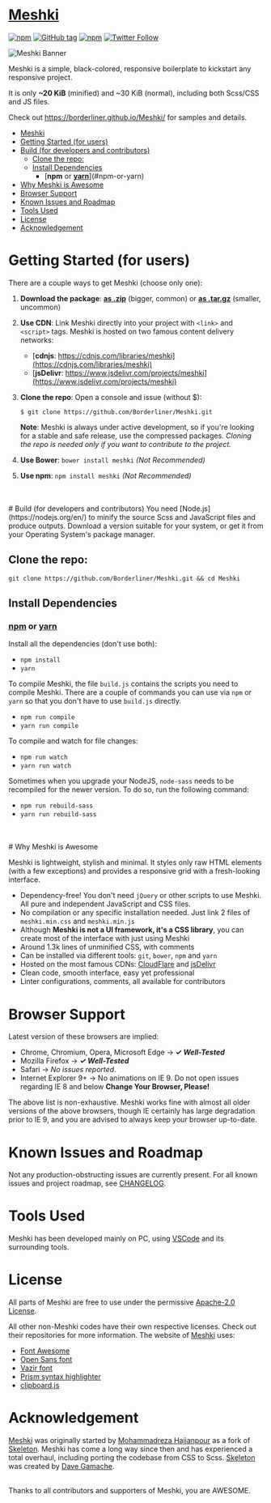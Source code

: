 # [Meshki](https://borderliner.github.io/Meshki/)
[![npm](https://img.shields.io/npm/dm/meshki.svg?maxAge=2592000?style=flat-square)](https://www.npmjs.com/package/meshki)
[![GitHub tag](https://img.shields.io/github/tag/borderliner/meshki.svg?maxAge=2592000?style=flat-square)](https://github.com/Borderliner/Meshki/releases)
[![npm](https://img.shields.io/npm/l/meshki.svg?maxAge=2592000?style=flat-square)](https://github.com/Borderliner/Meshki/blob/master/LICENSE)
[![Twitter Follow](https://img.shields.io/twitter/follow/meshki_ui.svg?style=social&label=Follow&maxAge=2592000?style=flat-square)](https://twitter.com/Meshki_UI)

![Meshki Banner](https://borderliner.github.io/Meshki/meta-image.png)

Meshki is a simple, black-colored, responsive boilerplate to kickstart any responsive project.

It is only <b>~20 KiB</b> (minified) and ~30 KiB (normal), including both Scss/CSS and JS files.

Check out <https://borderliner.github.io/Meshki/> for samples and details.

- [Meshki](#meshki)
- [Getting Started (for users)](#getting-started-for-users)
- [Build (for developers and contributors)](#build-for-developers-and-contributors)
  - [Clone the repo:](#clone-the-repo)
  - [Install Dependencies](#install-dependencies)
    - [**npm** or [**yarn**](https://yarnpkg.com/)](#npm-or-yarn)
- [Why Meshki is Awesome](#why-meshki-is-awesome)
- [Browser Support](#browser-support)
- [Known Issues and Roadmap](#known-issues-and-roadmap)
- [Tools Used](#tools-used)
- [License](#license)
- [Acknowledgement](#acknowledgement)

# Getting Started (for users)

There are a couple ways to get Meshki (choose only one):
1. **Download the package**: [**as .zip**](https://api.github.com/repos/Borderliner/Meshki/zipball) (bigger, common) or [**as .tar.gz**](https://api.github.com/repos/Borderliner/Meshki/tarball) (smaller, uncommon)
2. **Use CDN**: Link Meshki directly into your project with `<link>` and `<script>` tags. Meshki is hosted on two famous content delivery networks:
   * [**cdnjs**: https://cdnjs.com/libraries/meshki](https://cdnjs.com/libraries/meshki)
   * [**jsDelivr**: https://www.jsdelivr.com/projects/meshki](https://www.jsdelivr.com/projects/meshki)
3. **Clone the repo**: Open a console and issue (without $):
   
   `$ git clone https://github.com/Borderliner/Meshki.git`
   
   **Note**: Meshki is always under active development, so if you're looking for a stable and safe release, use the compressed packages. *Cloning the repo is needed only if you want to contribute to the project.*
4. **Use Bower**: `bower install meshki` *(Not Recommended)*
5. **Use npm**: `npm install meshki` *(Not Recommended)*
<br>
<br>
# Build (for developers and contributors)
You need [Node.js](https://nodejs.org/en/) to minify the source Scss and JavaScript files and produce outputs. Download a version suitable for your system, or get it from your Operating System's package manager. 

## Clone the repo:

`git clone https://github.com/Borderliner/Meshki.git && cd Meshki`

## Install Dependencies

### [**npm**](https://www.npmjs.com/) or [**yarn**](https://yarnpkg.com/)

Install all the dependencies (don't use both):

- `npm install`
- `yarn`

To compile Meshki, the file `build.js` contains the scripts you need to compile Meshki. There are a couple of commands you can use via `npm` or `yarn` so that you don't have to use `build.js` directly.

- `npm run compile`
- `yarn run compile`

To compile and watch for file changes:

- `npm run watch`
- `yarn run watch`

Sometimes when you upgrade your NodeJS, `node-sass` needs to be recompiled for the newer version. To do so, run the following command:

- `npm run rebuild-sass`
- `yarn run rebuild-sass`
<br>
<br>
# Why Meshki is Awesome

Meshki is lightweight, stylish and minimal. It styles only raw HTML elements (with a few exceptions) and provides a responsive grid with a fresh-looking interface.

- Dependency-free! You don't need `jQuery` or other scripts to use Meshki. All pure and independent JavaScript and CSS files.
- No compilation or any specific installation needed. Just link 2 files of `meshki.min.css` and `meshki.min.js`
- Although **Meshki is not a UI framework, it's a CSS library**, you can create most of the interface with just using Meshki
- Around 1.3k lines of unminified CSS, with comments
- Can be installed via different tools: `git`, `bower`, `npm` and `yarn`
- Hosted on the most famous CDNs: [CloudFlare](https://cdnjs.com/libraries/meshki) and [jsDelivr](https://www.jsdelivr.com/projects/meshki)
- Clean code, smooth interface, easy yet professional
- Linter configurations, comments, all available for contributors

# Browser Support
Latest version of these browsers are implied:
- Chrome, Chromium, Opera, Microsoft Edge -> ***✓ Well-Tested***
- Mozilla Firefox -> ***✓ Well-Tested***
- Safari -> *No issues reported*.
- Internet Explorer 9+ -> No animations on IE 9. Do not open issues regarding IE 8 and below **Change Your Browser, Please!**

The above list is non-exhaustive. Meshki works fine with almost all older versions of the above browsers, though IE certainly has large degradation prior to IE 9, and you are advised to always keep your browser up-to-date.

# Known Issues and Roadmap
Not any production-obstructing issues are currently present. For all known issues and project roadmap, see [CHANGELOG](https://github.com/Borderliner/Meshki/blob/master/CHANGELOG.md).

# Tools Used

Meshki has been developed mainly on PC, using [VSCode](https://code.visualstudio.com) and its surrounding tools.

# License

All parts of Meshki are free to use under the permissive [Apache-2.0 License](https://github.com/Borderliner/Meshki/blob/master/LICENSE).

All other non-Meshki codes have their own respective licenses. Check out their repositories for more information.
The website of [Meshki](https://borderliner.github.io/Meshki/) uses:

- [Font Awesome](http://fontawesome.io/)
- [Open Sans font](https://fonts.google.com/specimen/Open+Sans)
- [Vazir font](https://rastikerdar.github.io/vazir-font/)
- [Prism syntax highlighter](http://prismjs.com)
- [clipboard.js](https://clipboardjs.com)

# Acknowledgement

[Meshki](https://borderliner.github.io/Meshki/) was originally started by [Mohammadreza Hajianpour](mailto:ryan.hajianpour@gmail.com) as a fork of [Skeleton](https://github.com/dhg/Skeleton). Meshki has come a long way since then and has experienced a total overhaul, including porting the codebase from CSS to Scss.
[Skeleton](https://github.com/dhg/Skeleton) was created by [Dave Gamache](https://twitter.com/dhg).

<br>
Thanks to all contributors and supporters of Meshki, you are AWESOME.
